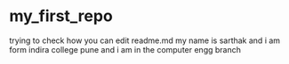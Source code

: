 # my_first_repo
trying to check how you can edit readme.md
my name is sarthak and i am form 
indira college pune and i am in the computer engg branch

